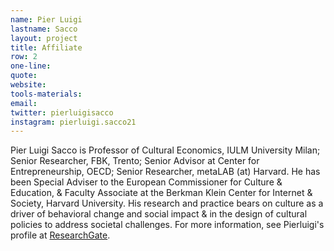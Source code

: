 ```yaml
---
name: Pier Luigi
lastname: Sacco
layout: project
title: Affiliate
row: 2
one-line: 
quote: 
website:
tools-materials:
email:
twitter: pierluigisacco
instagram: pierluigi.sacco21
---
```


Pier Luigi Sacco is Professor of Cultural Economics, IULM University Milan; Senior Researcher, FBK, Trento; Senior Advisor at Center for Entrepreneurship, OECD; Senior Researcher, metaLAB (at) Harvard. He has been Special Adviser to the European Commissioner for Culture & Education, & Faculty Associate at the Berkman Klein Center for Internet & Society, Harvard University. His research and practice bears on culture as a driver of behavioral change and social impact & in the design of cultural policies to address societal challenges. For more information, see Pierluigi's profile at [ResearchGate](https://www.researchgate.net/profile/Pier-Sacco-2).
